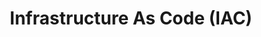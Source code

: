 ---
type: "module"
title: "Infrastructure As Code (IAC)"
description: "Learn how to manage infrastructure using code, enabling automation and consistency in deployments."
weight: 5
---